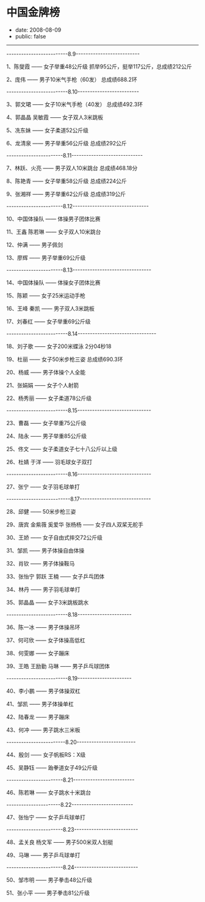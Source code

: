 # 中国金牌榜

- date: 2008-08-09
- public: false

--------------------------


-------------------------8.9--------------------------

1、陈燮霞 —— 女子举重48公斤级
抓举95公斤，挺举117公斤，总成绩212公斤

2、庞伟 —— 男子10米气手枪（60发）
总成绩688.2环

-------------------------8.10-------------------------

3、郭文珺 —— 女子10米气手枪（40发）
总成绩492.3环

4、郭晶晶 吴敏霞 —— 女子双人3米跳板

5、冼东妹 —— 女子柔道52公斤级

6、龙清泉 —— 男子举重56公斤级
总成绩292公斤

-----------------------8.11-----------------------------

7、林跃、火亮 —— 男子双人10米跳台
总成绩468.18分

8、陈艳青 —— 女子举重58公斤级
总成绩224公斤

9、张湘祥 —— 男子举重62公斤级
总成绩319公斤

-----------------------8.12-------------------------------

10、中国体操队 —— 体操男子团体比赛

11、王鑫 陈若琳 —— 女子双人10米跳台

12、仲满 —— 男子佩剑

13、廖辉 —— 男子举重69公斤级

-----------------------8.13--------------------------------

14、中国体操队 —— 体操女子团体比赛

15、陈颖 —— 女子25米运动手枪

16、王峰 秦凯 —— 男子双人3米跳板

17、刘春红 —— 女子举重69公斤级

-------------------------8.14--------------------------------

18、刘子歌 —— 女子200米蝶泳
2分04秒18

19、杜丽 —— 女子50米步枪三姿
总成绩690.3环

20、杨威 —— 男子体操个人全能

21、张娟娟 —— 女子个人射箭

22、杨秀丽 —— 女子柔道78公斤级

-------------------------8.15------------------------------

23、曹磊 —— 女子举重75公斤级

24、陆永 —— 男子举重85公斤级

25、佟文 —— 女子柔道女子七十八公斤以上级

26、杜婧 于洋 —— 羽毛球女子双打

-------------------------8.16------------------------------

27、张宁 —— 女子羽毛球单打

--------------------------8.17-----------------------------

28、邱健 —— 50米步枪三姿

29、唐宾 金紫薇 奚爱华 张杨杨 —— 女子四人双桨无舵手

30、王娇 —— 女子自由式摔交72公斤级

31、邹凯 —— 男子体操自由体操

32、肖钦 —— 男子体操鞍马

33、张怡宁 郭跃 王楠 —— 女子乒乓团体

34、林丹 —— 男子羽毛球单打

35、郭晶晶 —— 女子3米跳板跳水

-------------------------8.18----------------------

36、陈一冰 —— 男子体操吊环

37、何可欣 —— 女子体操高低杠

38、何雯娜 —— 女子蹦床

39、王皓 王励勤 马琳 —— 男子乒乓球团体

-------------------------8.19----------------------

40、李小鹏 —— 男子体操双杠

41、邹凯 —— 男子体操单杠

42、陆春龙 —— 男子蹦床

43、何冲 —— 男子跳水三米板

------------------------8.20------------------------

44、殷剑 —— 女子帆板RS：X级

45、吴静钰 —— 跆拳道女子49公斤级

-----------------------8.21-------------------------

46、陈若琳 —— 女子跳水十米跳台

----------------------8.22-------------------------

47、张怡宁 —— 女子乒乓球单打

-----------------------8.23--------------------------

48、孟关良 杨文军 —— 男子500米双人划艇

49、马琳 —— 男子乒乓球单打

-----------------------8.24--------------------------

50、邹市明 —— 男子拳击48公斤级

51、张小平 —— 男子拳击81公斤级
